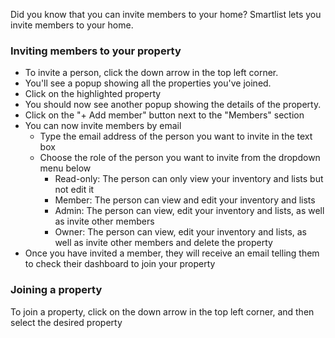 Did you know that you can invite members to your home? Smartlist lets you invite members to your home.

### Inviting members to your property

- To invite a person, click the down arrow in the top left corner.
- You'll see a popup showing all the properties you've joined.
- Click on the highlighted property
- You should now see another popup showing the details of the property.
- Click on the "+ Add member" button next to the "Members" section
- You can now invite members by email
  - Type the email address of the person you want to invite in the text box
  - Choose the role of the person you want to invite from the dropdown menu below
    - Read-only: The person can only view your inventory and lists but not edit it
    - Member: The person can view and edit your inventory and lists
    - Admin: The person can view, edit your inventory and lists, as well as invite other members
    - Owner: The person can view, edit your inventory and lists, as well as invite other members and delete the property
- Once you have invited a member, they will receive an email telling them to check their dashboard to join your property

### Joining a property

To join a property, click on the down arrow in the top left corner, and then select the desired property
